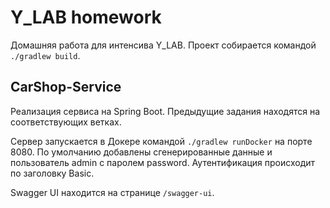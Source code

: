 Y_LAB homework
==============

Домашняя работа для интенсива Y_LAB.
Проект собирается командой `./gradlew build`.

CarShop-Service
---------------

Реализация сервиса на Spring Boot. Предыдущие задания находятся на соответствующих ветках.

Сервер запускается в Докере командой `./gradlew runDocker` на порте 8080.
По умолчанию добавлены сгенерированные данные и пользователь admin с паролем password.
Аутентификация происходит по заголовку Basic.

Swagger UI находится на странице `/swagger-ui`.
